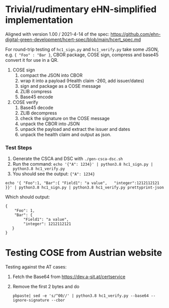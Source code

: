 # Trivial/rudimentary eHN-simplified implementation

Aligned with version 1.00 / 2021-4-14 of the spec:
	https://github.com/ehn-digital-green-development/hcert-spec/blob/main/hcert_spec.md

For round-trip testing of ```hc1_sign.py``` and ```hc1_verify.py``` take some
JSON, e.g. ```{ "Foo" : "Bar }```, CBOR package, COSE sign, compress and base45
convert it for use in a QR.

1. COSE sign
   1. compact the JSON into CBOR
   1. wrap it into a payload (Health claim -260, add issuer/dates)
   1. sign and package as a COSE message
   1. ZLIB compress
   1. Base45 encode 
1. COSE verify     
   1. Base45 decode
   1. ZLIB decompress
   1. check the signature on the COSE message
   1. unpack the CBOR into JSON
   1. unpack the payload and extract the issuer and dates
   1. unpack the health claim and output as json.

### Test Steps

1. Generate the CSCA and DSC with ```./gen-csca-dsc.sh```	
1. Run the command: ```echo '{"A": 1234}' | python3.8 hc1_sign.py | python3.8 hc1_verify.py```
1. You should see the output: ```{"A": 1234}```

```echo '{ "Foo":1, "Bar":{ "Field1": "a value",   "integer":1212112121 }}' | python3.8 hc1_sign.py | python3.8 hc1_verify.py prettyprint-json```

Which should output:

```
{
    "Foo": 1, 
    "Bar": {
        "Field1": "a value", 
        "integer": 1212112121
   }
}
```

# Testing COSE from Austrian website

Testing against the AT cases:

1. Fetch the Base64 from https://dev.a-sit.at/certservice
1. Remove the first 2 bytes and do

   ```pbpaste| sed -e 's/^00//' | python3.8 hc1_verify.py --base64 --ignore-signature --cbor```
